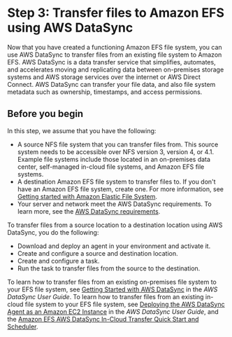 # Step 3: Transfer files to Amazon EFS using AWS DataSync<a name="gs-step-four-sync-files"></a>

Now that you have created a functioning Amazon EFS file system, you can use AWS DataSync to transfer files from an existing file system to Amazon EFS\. AWS DataSync is a data transfer service that simplifies, automates, and accelerates moving and replicating data between on\-premises storage systems and AWS storage services over the internet or AWS Direct Connect\. AWS DataSync can transfer your file data, and also file system metadata such as ownership, timestamps, and access permissions\.

## Before you begin<a name="step4-prereq"></a>

In this step, we assume that you have the following:
+ A source NFS file system that you can transfer files from\. This source system needs to be accessible over NFS version 3, version 4, or 4\.1\. Example file systems include those located in an on\-premises data center, self\-managed in\-cloud file systems, and Amazon EFS file systems\. 
+ A destination Amazon EFS file system to transfer files to\. If you don't have an Amazon EFS file system, create one\. For more information, see [Getting started with Amazon Elastic File System](getting-started.md)\.
+ Your server and network meet the AWS DataSync requirements\. To learn more, see the [AWS DataSync requirements](https://docs.aws.amazon.com/datasync/latest/userguide/requirements.html)\.

To transfer files from a source location to a destination location using AWS DataSync, you do the following:
+ Download and deploy an agent in your environment and activate it\.
+ Create and configure a source and destination location\.
+ Create and configure a task\.
+ Run the task to transfer files from the source to the destination\.

To learn how to transfer files from an existing on\-premises file system to your EFS file system, see [Getting Started with AWS DataSync](https://docs.aws.amazon.com/datasync/latest/userguide/getting-started.html) in the *AWS DataSync User Guide*\. To learn how to transfer files from an existing in\-cloud file system to your EFS file system, see [Deploying the AWS DataSync Agent as an Amazon EC2 Instance](https://docs.aws.amazon.com/datasync/latest/userguide/ec2-agent.html) in the *AWS DataSync User Guide*, and the [ Amazon EFS AWS DataSync In\-Cloud Transfer Quick Start and Scheduler](https://github.com/aws-samples/amazon-efs-tutorial/tree/master/in-cloud-transfer)\. 